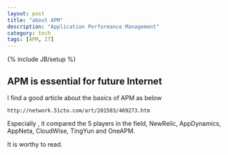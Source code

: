 ```yaml
---
layout: post
title: "about APM"
description: "Application Performance Management"
category: tech
tags: [APM, IT]
---
```

{% include JB/setup %}

## APM is essential for future Internet

I find a good article about the basics of APM as below

    http://network.51cto.com/art/201503/469273.htm

Especially , it compared the 5 players in the field, NewRelic, AppDynamics,
AppNeta, CloudWise, TingYun and OneAPM.

It is worthy to read.


